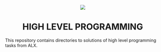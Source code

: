 <p align="center">
  <a href="https://skillicons.dev">
    <img src="https://skillicons.dev/icons?i=python,nodejs,javascript,html,css" />
  </a>
</p>
<h1 align="center">HIGH LEVEL PROGRAMMING</h1>

This repository contains directories to solutions of high level programming tasks from ALX.
